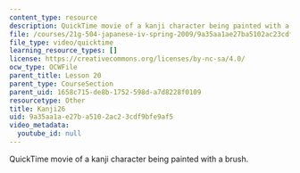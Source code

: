 ```yaml
---
content_type: resource
description: QuickTime movie of a kanji character being painted with a brush.
file: /courses/21g-504-japanese-iv-spring-2009/9a35aa1ae27ba5102ac23cdf9bfe9af5_Kanji26.mov
file_type: video/quicktime
learning_resource_types: []
license: https://creativecommons.org/licenses/by-nc-sa/4.0/
ocw_type: OCWFile
parent_title: Lesson 20
parent_type: CourseSection
parent_uid: 1658c715-de8b-1752-598d-a7d8228f0109
resourcetype: Other
title: Kanji26
uid: 9a35aa1a-e27b-a510-2ac2-3cdf9bfe9af5
video_metadata:
  youtube_id: null
---
```

QuickTime movie of a kanji character being painted with a brush.